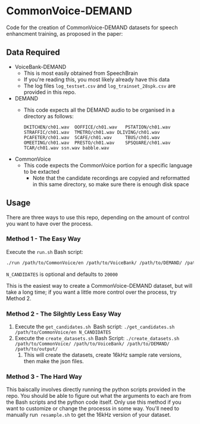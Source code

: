 # CommonVoice-DEMAND

Code for the creation of CommonVoice-DEMAND datasets for speech enhancment training, as proposed in the paper:

## Data Required

* VoiceBank-DEMAND
  * This is most easily obtained from SpeechBrain
  * If you're reading this, you most likely already have this data
  * The log files `log_testset.csv` and `log_trainset_28spk.csv` are provided in this repo.
* DEMAND
  * This code expects all the DEMAND audio to be organised in a directory as follows:

    `DKITCHEN/ch01.wav  OOFFICE/ch01.wav   PSTATION/ch01.wav  STRAFFIC/ch01.wav  TMETRO/ch01.wav DLIVING/ch01.wav   PCAFETER/ch01.wav  SCAFE/ch01.wav     TBUS/ch01.wav OMEETING/ch01.wav  PRESTO/ch01.wav    SPSQUARE/ch01.wav  TCAR/ch01.wav ssn.wav babble.wav`
* CommonVoice
  * This code expects the CommonVoice portion for a specific language to be extacted
    * Note that the candidate recordings are copyied and reformatted in this same directory, so make sure there is enough disk space

## Usage

There are three ways to use this repo, depending on the amount of control you want to have over the process.

### Method 1 - The Easy Way

Execute the `run.sh` Bash script:

```bash
./run /path/to/CommonVoice/en /path/to/VoiceBank/ /path/to/DEMAND/ /path/to/output/ [N_CANDIDATES]
```

`N_CANDIDATES` is optional and defaults to `20000`

This is the easiest way to create a CommonVoice-DEMAND dataset, but will take a long time; if you want a little more control over the process, try Method 2.

### Method 2 - The Silghtly Less Easy Way

1. Execute the `get_candidates.sh `Bash script: `./get_candidates.sh /path/to/CommonVoice/en N_CANDIDATES`
2. Execute the `create_datasets.sh` Bash Script: `./create_datasets.sh /path/to/CommonVoice/ /path/to/VoiceBank/ /path/to/DEMAND/ /path/to/output/`
   1. This will create the datasets, create 16kHz sample rate versions, then make the json files.

### Method 3 - The Hard Way

This baiscally involves directly running the python scripts provided in the repo. You should be able to figure out what the arguments to each are from the Bash scripts and the python code itself. Only use this method if you want to customize or change the processs in some way. You'll need to  manually run` resample.sh` to get the 16kHz version of your dataset.
